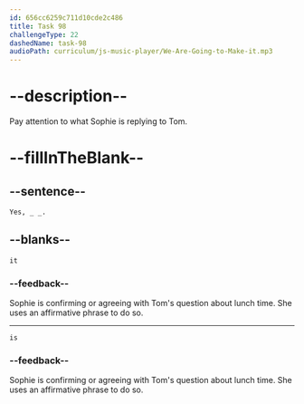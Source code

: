 ```yaml
---
id: 656cc6259c711d10cde2c486
title: Task 98
challengeType: 22
dashedName: task-98
audioPath: curriculum/js-music-player/We-Are-Going-to-Make-it.mp3
---
```


<!--
AUDIO REFERENCE:
Tom: Wow, I'm so hungry. Is it lunch time?
Sophie: Yes, it is.
-->

# --description--

Pay attention to what Sophie is replying to Tom.

# --fillInTheBlank--

## --sentence--

`Yes, _ _.`

## --blanks--

`it`

### --feedback--

Sophie is confirming or agreeing with Tom's question about lunch time. She uses an affirmative phrase to do so.

---

`is`

### --feedback--

Sophie is confirming or agreeing with Tom's question about lunch time. She uses an affirmative phrase to do so.

